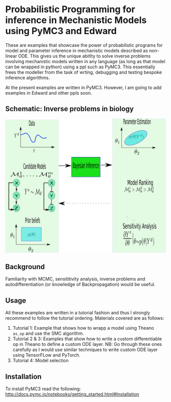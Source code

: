 # Probabilistic Programming for inference in Mechanistic Models using PyMC3 and Edward
These are examples that showcase the power of probabilistic programs for model and parameter inference in mechanistic models described as non-linear ODE. This gives us the unique abitlty to solve inverse problems involving mechanistic models written in any language (as long as that model can be wrapped in python) using a ppl such as PyMC3. This essentially frees the modeller from the task of wrting, debugging and testing bespoke inference algorithms.

At the present examples are written in PyMC3. However, I am going to add examples in Edward and other ppls soon.
## Schematic: Inverse problems in biology
![schematic of Inverse problems](https://github.com/sanmitraghosh/P2M2/blob/master/UQ_Picture.png)
## Background

Familiarity with MCMC, sensititivity analysis, inverse problems and autodifferentiation (or knowledge of Backpropagation) would be useful.
## Usage
All these examples are written in a tutorial fashion and thus I strongly recommend to follow the tutorial ordering.
Materials covered are as follows:

1) Tutorial 1: Example that shows how to wrapp a model using Theano `as_op` and use the SMC algorithm.
2) Tutorial 2 & 3: Examples that show how to write a custom differentiable op in Theano to define a custom ODE layer. NB: Go through these ones carefully as I would use similar techniques to write custom ODE layer using TensorFLow and PyTorch.
3) Tutorial 4: Model selection 


## Installation
To install PyMC3 read the following:
http://docs.pymc.io/notebooks/getting_started.html#Installation
